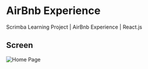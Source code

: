 # AirBnb Experience 
Scrimba Learning Project | AirBnb Experience | React.js

## Screen

![Home Page](/src/images/homepage.png)
